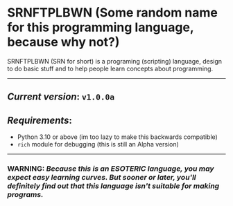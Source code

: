 # SRNFTPLBWN (Some random name for this programming language, because why not?)

SRNFTPLBWN (SRN for short) is a programing (scripting) language, design to do basic stuff and to help people learn concepts about programming.

---
## _Current version_: `v1.0.0a`

## _Requirements_:
 - Python 3.10 or above (im too lazy to make this backwards compatible)
 - `rich` module for debugging (this is still an Alpha version)

---
### **WARNING:** _Because this is an ESOTERIC language, you may expect easy learning curves. But sooner or later, you'll definitely find out that this language isn't suitable for making programs._
